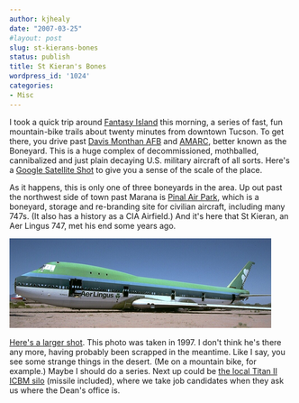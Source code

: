 ```yaml
---
author: kjhealy
date: "2007-03-25"
#layout: post
slug: st-kierans-bones
status: publish
title: St Kieran's Bones
wordpress_id: '1024'
categories:
- Misc
---
```


I took a quick trip around [Fantasy Island](http://www.dirtragmag.com/print/article.php?ID=441) this morning, a series of fast, fun mountain-bike trails about twenty minutes from downtown Tucson. To get there, you drive past [Davis Monthan AFB](http://www.dm.af.mil/) and [AMARC](http://www.amarcexperience.com/Scrapyards.asp), better known as the Boneyard. This is a huge complex of decommissioned, mothballed, cannibalized and just plain decaying U.S. military aircraft of all sorts. Here's a [Google Satellite Shot](http://www.google.com/maps?f=q&hl=en&q=tucson,+az&layer=&ie=UTF8&z=16&ll=32.157957,-110.830851&spn=0.009265,0.020556&t=k&om=1&iwloc=addr) to give you a sense of the scale of the place.

As it happens, this is only one of three boneyards in the area. Up out past the northwest side of town past Marana is [Pinal Air Park](http://en.wikipedia.org/wiki/Pinal_Airpark), which is a boneyard, storage and re-branding site for civilian aircraft, including many 747s. (It also has a history as a CIA Airfield.) And it's here that St Kieran, an Aer Lingus 747, met his end some years ago.

![image](stkieran-cropsm.png)

[Here's a larger shot](http://www.airliners.net/open.file/0148851/L/). This photo was taken in 1997. I don't think he's there any more, having probably been scrapped in the meantime. Like I say, you see some strange things in the desert. (Me on a mountain bike, for example.) Maybe I should do a series. Next up could be [the local Titan II ICBM silo](http://www.pimaair.org/index.php?option=com_content&task=view&id=39&Itemid=51) (missile included), where we take job candidates when they ask us where the Dean's office is.

